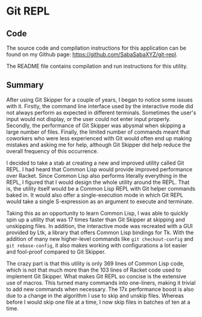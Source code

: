 # Git REPL

## Code

The source code and compilation instructions for this application can be found on my Github page: <https://github.com/SabaSabaXYZ/git-repl>.

The README file contains compilation and run instructions for this utility.

## Summary

After using Git Skipper for a couple of years, I began to notice some issues with it.
Firstly, the command line interface used by the interactive mode did not always perform as expected in different terminals.
Sometimes the user's input would not display, or the user could not enter input properly.
Secondly, the performance of Git Skipper was abysmal when skipping a large number of files.
Finally, the limited number of commands meant that coworkers who were less experienced with Git would often end up making mistakes and asking me for help, although Git Skipper did help reduce the overall frequency of this occurrence.

I decided to take a stab at creating a new and improved utility called Git REPL.
I had heard that Common Lisp would provide improved performance over Racket.
Since Common Lisp also performs literally everything in the REPL, I figured that I would design the whole utility around the REPL.
That is, the utility itself would be a Common Lisp REPL with Git helper commands baked in.
It would also offer a single-execution mode in which Git REPL would take a single S-expression as an argument to execute and terminate.

Taking this as an opportunity to learn Common Lisp, I was able to quickly spin up a utility that was 17 times faster than Git Skipper at skipping and unskipping files.
In addition, the interactive mode was recreated with a GUI provided by Ltk, a library that offers Common Lisp bindings for Tk.
With the addition of many new higher-level commands like `git checkout-config` and `git rebase-config`, it also makes working with configurations a lot easier and fool-proof compared to Git Skipper.

The crazy part is that this utility is only 369 lines of Common Lisp code, which is not that much more than the 103 lines of Racket code used to implement Git Skipper.
What makes Git REPL so concise is the extensive use of macros.
This turned many commands into one-liners, making it trivial to add new commands when necessary.
The 17x performance boost is also due to a change in the algorithm I use to skip and unskip files.
Whereas before I would skip one file at a time, I now skip files in batches of ten at a time.
